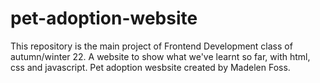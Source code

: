 # pet-adoption-website
This repository is the main project of Frontend Development class of autumn/winter 22. A website to show what we've learnt so far, with html, css and javascript. 
Pet adoption wesbsite created by Madelen Foss.
